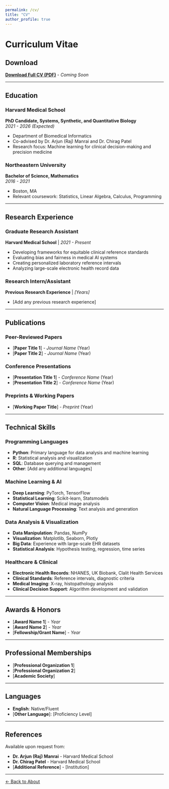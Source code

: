 ```yaml
---
permalink: /cv/
title: "CV"
author_profile: true
---
```


# Curriculum Vitae

## Download

[**Download Full CV (PDF)**](#) - *Coming Soon*

---

## Education

### Harvard Medical School
**PhD Candidate, Systems, Synthetic, and Quantitative Biology**  
*2021 - 2026 (Expected)*  
- Department of Biomedical Informatics
- Co-advised by Dr. Arjun (Raj) Manrai and Dr. Chirag Patel
- Research focus: Machine learning for clinical decision-making and precision medicine

### Northeastern University
**Bachelor of Science, Mathematics**  
*2016 - 2021*  
- Boston, MA
- Relevant coursework: Statistics, Linear Algebra, Calculus, Programming

---

## Research Experience

### Graduate Research Assistant
**Harvard Medical School** | *2021 - Present*
- Developing frameworks for equitable clinical reference standards
- Evaluating bias and fairness in medical AI systems
- Creating personalized laboratory reference intervals
- Analyzing large-scale electronic health record data

### Research Intern/Assistant
**Previous Research Experience** | *[Years]*
- [Add any previous research experience]

---

## Publications

### Peer-Reviewed Papers
- [**Paper Title 1**] - *Journal Name* (Year)
- [**Paper Title 2**] - *Journal Name* (Year)

### Conference Presentations
- [**Presentation Title 1**] - *Conference Name* (Year)
- [**Presentation Title 2**] - *Conference Name* (Year)

### Preprints & Working Papers
- [**Working Paper Title**] - *Preprint* (Year)

---

## Technical Skills

### Programming Languages
- **Python**: Primary language for data analysis and machine learning
- **R**: Statistical analysis and visualization
- **SQL**: Database querying and management
- **Other**: [Add any additional languages]

### Machine Learning & AI
- **Deep Learning**: PyTorch, TensorFlow
- **Statistical Learning**: Scikit-learn, Statsmodels
- **Computer Vision**: Medical image analysis
- **Natural Language Processing**: Text analysis and generation

### Data Analysis & Visualization
- **Data Manipulation**: Pandas, NumPy
- **Visualization**: Matplotlib, Seaborn, Plotly
- **Big Data**: Experience with large-scale EHR datasets
- **Statistical Analysis**: Hypothesis testing, regression, time series

### Healthcare & Clinical
- **Electronic Health Records**: NHANES, UK Biobank, Clalit Health Services
- **Clinical Standards**: Reference intervals, diagnostic criteria
- **Medical Imaging**: X-ray, histopathology analysis
- **Clinical Decision Support**: Algorithm development and validation

---

## Awards & Honors

- [**Award Name 1**] - *Year*
- [**Award Name 2**] - *Year*
- [**Fellowship/Grant Name**] - *Year*

---

## Professional Memberships

- [**Professional Organization 1**]
- [**Professional Organization 2**]
- [**Academic Society**]

---

## Languages

- **English**: Native/Fluent
- [**Other Language**]: [Proficiency Level]

---

## References

Available upon request from:
- **Dr. Arjun (Raj) Manrai** - Harvard Medical School
- **Dr. Chirag Patel** - Harvard Medical School
- [**Additional Reference**] - [Institution]

---

[← Back to About](/)


